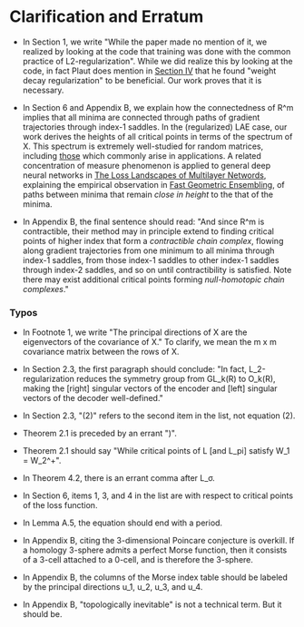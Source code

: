 # Clarification and Erratum

- In Section 1, we write "While the paper made no mention of it,
we realized by looking at the code that training was done with the
common practice of L2-regularization". While we did realize this by
looking at the code, in fact Plaut does mention in [Section IV](https://arxiv.org/abs/1804.10253) that
he found "weight decay regularization" to be beneficial. Our work
proves that it is necessary.

- In Section 6 and Appendix B, we explain how the connectedness
of R^m implies that all minima are connected through paths of gradient trajectories
through index-1 saddles. In the (regularized) LAE case, our work
derives the heights of all critical points in terms of the spectrum of X.
This spectrum is extremely well-studied for random matrices,
including [those](https://arxiv.org/abs/cond-mat/9709283)
which commonly arise in applications. A related concentration of
measure phenomenon is applied to general deep neural networks
in [The Loss Landscapes of Multilayer Networds](https://arxiv.org/abs/1412.0233),
explaining the empirical observation in
[Fast Geometric Ensembling](https://arxiv.org/pdf/1802.10026.pdf),
of paths between minima that remain *close in height* to the that of the minima.

- In Appendix B, the final sentence should read: "And since R^m is
contractible, their method may in principle extend to finding
critical points of higher index that form a *contractible chain
complex*, flowing along gradient trajectories from one minimum
to all minima through index-1 saddles, from those index-1 saddles
to other index-1 saddles through index-2 saddles, and so on until
contractibility is satisfied. Note there may exist additional
critical points forming *null-homotopic chain complexes*."

### Typos

- In Footnote 1, we write "The principal directions of X are
the eigenvectors of the covariance of X." To clarify, we mean
the m x m covariance matrix between the rows of X.

- In Section 2.3, the first paragraph should conclude: "In fact,
L_2-regularization reduces the symmetry group from GL_k(R) to
O_k(R), making the [right] singular vectors of the encoder and
[left] singular vectors of the decoder well-defined."

- In Section 2.3, "(2)" refers to the second item in the list,
not equation (2).

- Theorem 2.1 is preceded by an errant ")".

- Theorem 2.1 should say "While critical points of L [and L_pi] satisfy W_1 = W_2^+".

- In Theorem 4.2, there is an errant comma after  L_σ.

- In Section 6, items 1, 3, and 4 in the list are with respect to critical points of the loss function.

- In Lemma A.5, the equation should end with a period.

- In Appendix B, citing the 3-dimensional Poincare conjecture is overkill.
If a homology 3-sphere admits a perfect Morse function, then it consists of
a 3-cell attached to a 0-cell, and is therefore the 3-sphere.

- In Appendix B, the columns of the Morse index table should be labeled
by the principal directions u_1, u_2, u_3, and u_4.

- In Appendix B, "topologically inevitable" is not a technical term.
But it should be.
